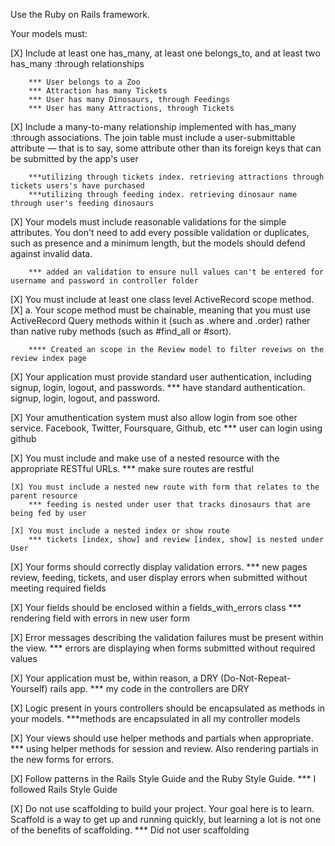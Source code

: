 Use the Ruby on Rails framework.

Your models must:

[X] Include at least one has_many, at least one belongs_to, and at least two has_many :through relationships 

        *** User belongs to a Zoo 
        *** Attraction has many Tickets 
        *** User has many Dinosaurs, through Feedings 
        *** User has many Attractions, through Tickets 

[X]  Include a many-to-many relationship implemented with has_many :through associations. The join table must include a user-submittable attribute — that is to say, some attribute other than its foreign keys that can be submitted by the app's user

        ***utilizing through tickets index. retrieving attractions through tickets users's have purchased
        ***utilizing through feeding index. retrieving dinosaur name through user's feeding dinosaurs


[X]  Your models must include reasonable validations for the simple attributes. You don't need to add every possible validation or duplicates, such as presence and a minimum length, but the models should defend against invalid data.

        *** added an validation to ensure null values can't be entered for username and password in controller folder

[X]  You must include at least one class level ActiveRecord scope method. 
    [X] a. Your scope method must be chainable, meaning that you must use ActiveRecord Query methods within it (such as .where and .order) rather than native ruby methods (such as #find_all or #sort).
        
        **** Created an scope in the Review model to filter reveiws on the review index page

[X]  Your application must provide standard user authentication, including signup, login, logout, and passwords.
        *** have standard authentication. signup, login, logout, and password.

[X]  Your amuthentication system must also allow login from soe other service. Facebook, Twitter, Foursquare, Github, etc
        *** user can login using github

[X]  You must include and make use of a nested resource with the appropriate RESTful URLs.
        *** make sure routes are restful

    [X] You must include a nested new route with form that relates to the parent resource
        *** feeding is nested under user that tracks dinosaurs that are being fed by user

    [X] You must include a nested index or show route
        *** tickets [index, show] and review [index, show] is nested under User

[X]  Your forms should correctly display validation errors.
        *** new pages review, feeding, tickets, and user display errors when submitted without meeting required fields 

[X]  Your fields should be enclosed within a fields_with_errors class
        *** rendering field with errors in new user form

[X]  Error messages describing the validation failures must be present within the view.
        *** errors are displaying when forms submitted without required values

[X]  Your application must be, within reason, a DRY (Do-Not-Repeat-Yourself) rails app.
        *** my code in the controllers are DRY

[X]  Logic present in yours controllers should be encapsulated as methods in your models.
        ***methods are encapsulated in all my controller models

[X]  Your views should use helper methods and partials when appropriate.
        *** using helper methods for session and review. Also rendering partials in the new forms for errors.

[X]  Follow patterns in the Rails Style Guide and the Ruby Style Guide.
        *** I followed Rails Style Guide

[X]  Do not use scaffolding to build your project. Your goal here is to learn. Scaffold is a way to get up and running quickly, but learning a lot is not one of the benefits of scaffolding.
        *** Did not user scaffolding 
